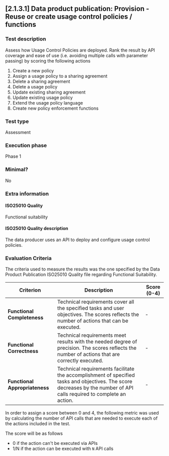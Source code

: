 
## [2.1.3.1] Data product publication: Provision - Reuse or create usage control policies / functions
 
### Test description
Assess how Usage Control Policies are deployed. Rank the result by API coverage and ease of use (i.e. avoiding multiple calls with parameter passing) by scoring the following actions

1. Create a new policy
2. Assign a usage policy to a sharing agreement
3. Delete a sharing agreement
4. Delete a usage policy
5. Update existing sharing agreement
6. Update existing usage policy
7. Extend the usage policy language
7. Create new policy enforcement functions
 
### Test type
Assessment
 
### Execution phase
Phase 1
 
### Minimal?
No
 
### Extra information
#### ISO25010 Quality
Functional suitability
#### ISO25010 Quality description
The data producer uses an API to deploy and configure usage control policies.

### Evaluation Criteria 
The criteria used to measure the results was the one specified by the Data Product Publication ISO25010 Quality file regarding Functional Suitability.


| **Criterion**                | **Description**                                                                                     | **Score (0-4)** |
|------------------------------|-----------------------------------------------------------------------------------------------------|-----------------|
| **Functional Completeness**   | Technical requirements cover all the specified tasks and user objectives. The scores reflects the number of actions that can be executed.                          | -              |
| **Functional Correctness**    | Technical requirements meet results with the needed degree of precision. The scores reflects the number of actions that are correctly executed.                          | -              |
| **Functional Appropriateness**| Technical requirements facilitate the accomplishment of specified tasks and objectives. The score decreases by the number of API calls required to complete an action.           | -              |

In order to assign a score between 0 and 4, the following metric was used by calculating the number of API calls that are needed to execute each of the actions included in the test.

The score will be as follows
- 0 if the action can't be executed via APIs
- 1/N if the action can be executed with `N` API calls
